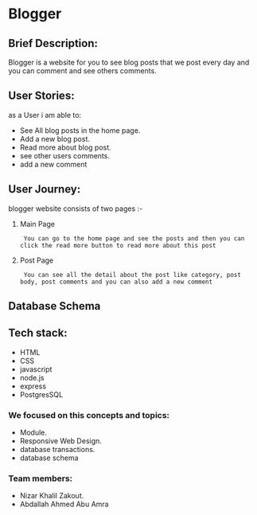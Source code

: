 # Blogger

## Brief Description:
Blogger is a website for you to see blog posts that we post every day and you can comment and see others comments.

## User Stories:

as a User i am able to:

* See All blog posts in the home page.
* Add a new blog post.
* Read more about blog post.
* see other users comments.
* add a new comment


## User Journey: 
blogger website consists of two pages :-
1. Main Page

        You can go to the home page and see the posts and then you can click the read more button to read more about this post

2. Post Page

        You can see all the detail about the post like category, post body, post comments and you can also add a new comment


## Database Schema


## Tech stack:
- HTML
- CSS
- javascript
- node.js
- express
- PostgresSQL


### We focused on this concepts and topics:
- Module.
- Responsive Web Design.
- database transactions.
- database schema

### Team members:
* Nizar Khalil Zakout.
* Abdallah Ahmed Abu Amra